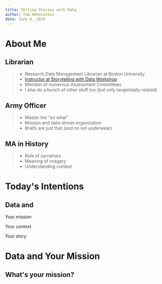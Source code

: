 ```yaml
---
title: Telling Stories with Data
author: Tom Hohenstein
date: June 8, 2016
---
```


# About Me 

## Librarian 

> - Research Data Management Librarian at Boston University 
> - [Instructor at Storytelling with Data Workshop](http://www.bu.edu/com/data-storytelling/)
> - Member of numerous Assessment Committees
> - I also do a bunch of other stuff too (but only tangentially related)

## Army Officer 

> - Master the "so what"
> - Mission and data-driven organization 
> - Briefs are just that (and no not underwear)

## MA in History 

> - Role of narratives 
> - Meaning of imagery 
> - Understanding context 

# Today's Intentions 

## Data and 

Your mission 

Your context 

Your story 

# Data and Your Mission 

## What's your mission? 





